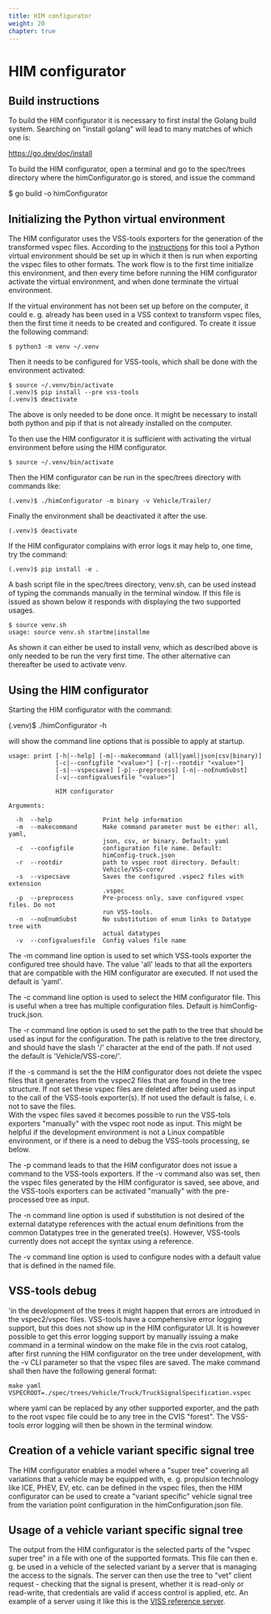 ```yaml
---
title: HIM configurator
weight: 20
chapter: true
---
```


# HIM configurator

## Build instructions

To build the HIM configurator it is necessary to first instal the Golang build system. Searching on "install golang" will lead to many matches of which one is:

https://go.dev/doc/install

To build the HIM configurator, open a terminal and go to the spec/trees directory where the himConfigurator.go is stored, and issue the command

$ go build -o himConfigurator

## Initializing the Python virtual environment
The HIM configurator uses the VSS-tools exporters for the generation of the transformed vspec files.
According to the [instructions](https://github.com/COVESA/vss-tools/blob/master/README.md)
for this tool a Python virtual environment should be set up in which it then is run when exporting the vspec files to other formats.
The work flow is to the first time initialize this environment, and then every time before running the HIM configurator
activate the virtual environment, and when done terminate the virtual environment.

If the virtual environment has not been set up before on the computer, it could e. g. already has been used in a VSS context to transform vspec files,
then the first time it needs to be created and configured.
To create it issue the following command:
```
$ python3 -m venv ~/.venv
```
Then it needs to be configured for VSS-tools, which shall be done with the environment activated:
```
$ source ~/.venv/bin/activate
(.venv)$ pip install --pre vss-tools
(.venv)$ deactivate
```
The above is only needed to be done once.
It might be necessary to install both python and pip if that is not already installed on the computer.

To then use the HIM configurator it is sufficient with activating the virtual environment before using the HIM configurator.
```
$ source ~/.venv/bin/activate
```
Then the HIM configurator can be run in the spec/trees directory with commands like:
```
(.venv)$ ./himConfigurator -m binary -v Vehicle/Trailer/
```
Finally the environment shall be deactivated it after the use.
```
(.venv)$ deactivate
```
If the HIM configurator complains with error logs it may help to, one time, try the command:
```
(.venv)$ pip install -e .
```
A bash script file in the spec/trees directory, venv.sh, can be used instead of typing the commands manually in the terminal window.
If this file is issued as shown below it responds with displaying the two supported usages.
```
$ source venv.sh 
usage: source venv.sh startme|installme
```
As shown it can either be used to install venv, which as described above is only needed to be run the very first time.
The other alternative can thereafter be used to activate venv.

## Using the HIM configurator

Starting the HIM configurator with the command:

(.venv)$ ./himConfigurator -h

will show the command line options that is possible to apply at startup.

```
usage: print [-h|--help] [-m|--makecommand (all|yaml|json|csv|binary)]
             [-c|--configfile "<value>"] [-r|--rootdir "<value>"]
             [-s|--vspecsave] [-p|--preprocess] [-n|--noEnumSubst]
             [-v|--configvaluesfile "<value>"]

             HIM configurator

Arguments:

  -h  --help              Print help information
  -m  --makecommand       Make command parameter must be either: all, yaml,
                          json, csv, or binary. Default: yaml
  -c  --configfile        configuration file name. Default:
                          himConfig-truck.json
  -r  --rootdir           path to vspec root directory. Default:
                          Vehicle/VSS-core/
  -s  --vspecsave         Saves the configured .vspec2 files with extension
                          .vspec
  -p  --preprocess        Pre-process only, save configured vspec files. Do not
                          run VSS-tools.
  -n  --noEnumSubst       No substitution of enum links to Datatype tree with
                          actual datatypes
  -v  --configvaluesfile  Config values file name
```
The -m command line option is used to set which VSS-tools exporter the configured tree should have.
The value 'all' leads to that all the exporters that are compatible with the HIM configurator are executed.
If not used the default is 'yaml'.

The -c command line option is used to select the HIM configurator file. This is useful when a tree has multiple configuration files.
Default is himConfig-truck.json.

The -r command line option is used to set the path to the tree that should be used as input for the configuration.
The path is relative to the tree directory, and should have the slash '/' character at the end of the path.
If not used the default is 'Vehicle/VSS-core/'.

If the -s command  is set the the HIM configurator does not delete the vspec files that it generates from the vspec2 files that are found in the tree structure.
If not set these vspec files are deleted after being used as input to the call of the VSS-tools exporter(s).
If not used the default is false, i. e. not to save the files.\
With the vspec files saved it becomes possible to run the VSS-tols exporters "manually" with the vspec root node as input.
This might be helpful if the development environment is not a Linux compatible environment,
or if there is a need to debug the VSS-tools processing, se below.

The -p command leads to that the HIM configurator does not issue a command to the VSS-tools exporters.
If the -v command also was set, then the vspec files generated by the HIM configurator is saved, see above,
and the VSS-tools exporters can be activated "manually" with the pre-processed tree as input.

The -n command line option is used if substitution is not desired of the external datatype references with the actual enum definitions
from the common Datatypes tree in the generated tree(s). However, VSS-tools currently does not accept the syntax using a reference.

The -v command line option is used to configure nodes with a default value that is defined in the named file.

## VSS-tools debug
'in the development of the trees it might happen that errors are introdued in the vspec2/vspec files.
VSS-tools have a compehensive error logging support, but this does not show up in the HIM configurator UI.
It is however possible to get this error logging support by manually issuing a make command in a terminal window
on the make file in the cvis root catalog, after first running the HIM configurator on the tree under development,
with the -v CLI parameter so that the vspec files are saved.
The make command shall then have the following general format:
```
make yaml VSPECROOT=./spec/trees/Vehicle/Truck/TruckSignalSpecification.vspec
```
where yaml can be replaced by any other supported exporter, and the path to the root vspec file could be to any tree in the CVIS "forest".
The VSS-tools error logging will then be shown in the terminal window.

## Creation of a vehicle variant specific signal tree
The HIM configurator enables a model where a "super tree" covering all variations that a vehicle may be equipped with,
e. g. propulsion technology like ICE, PHEV, EV, etc. can be defined in the vspec files,
then the HIM configurator can be used to create a "variant specific" vehicle signal tree from the variation point configuration in the himConfiguration.json file.


## Usage of a vehicle variant specific signal tree
The output from the HIM configurator is the selected parts of the "vspec super tree" in a file with one of the supported formats.
This file can then e. g. be used in a vehicle of the selected variant by a server that is managing the access to the signals.
The server can then use the tree to "vet" client request - checking that the signal is present, whether it is read-only or read-write,
that credentials are valid if access control is applied, etc.
An example of a server using it like this is the [VISS reference server](https://github.com/COVESA/vissr).

